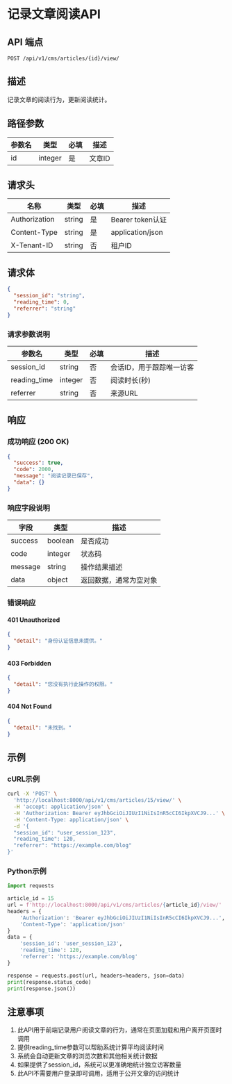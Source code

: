 # 记录文章阅读API

## API 端点

```
POST /api/v1/cms/articles/{id}/view/
```

## 描述

记录文章的阅读行为，更新阅读统计。

## 路径参数

| 参数名 | 类型 | 必填 | 描述 |
|--------|------|------|------|
| id | integer | 是 | 文章ID |

## 请求头

| 名称 | 类型 | 必填 | 描述 |
|------|------|------|------|
| Authorization | string | 是 | Bearer token认证 |
| Content-Type | string | 是 | application/json |
| X-Tenant-ID | string | 否 | 租户ID |

## 请求体

```json
{
  "session_id": "string",
  "reading_time": 0,
  "referrer": "string"
}
```

### 请求参数说明

| 参数名 | 类型 | 必填 | 描述 |
|--------|------|------|------|
| session_id | string | 否 | 会话ID，用于跟踪唯一访客 |
| reading_time | integer | 否 | 阅读时长(秒) |
| referrer | string | 否 | 来源URL |

## 响应

### 成功响应 (200 OK)

```json
{
  "success": true,
  "code": 2000,
  "message": "阅读记录已保存",
  "data": {}
}
```

### 响应字段说明

| 字段 | 类型 | 描述 |
|------|------|------|
| success | boolean | 是否成功 |
| code | integer | 状态码 |
| message | string | 操作结果描述 |
| data | object | 返回数据，通常为空对象 |

### 错误响应

#### 401 Unauthorized

```json
{
  "detail": "身份认证信息未提供。"
}
```

#### 403 Forbidden

```json
{
  "detail": "您没有执行此操作的权限。"
}
```

#### 404 Not Found

```json
{
  "detail": "未找到。"
}
```

## 示例

### cURL示例

```bash
curl -X 'POST' \
  'http://localhost:8000/api/v1/cms/articles/15/view/' \
  -H 'accept: application/json' \
  -H 'Authorization: Bearer eyJhbGciOiJIUzI1NiIsInR5cCI6IkpXVCJ9...' \
  -H 'Content-Type: application/json' \
  -d '{
  "session_id": "user_session_123",
  "reading_time": 120,
  "referrer": "https://example.com/blog"
}'
```

### Python示例

```python
import requests

article_id = 15
url = f'http://localhost:8000/api/v1/cms/articles/{article_id}/view/'
headers = {
    'Authorization': 'Bearer eyJhbGciOiJIUzI1NiIsInR5cCI6IkpXVCJ9...',
    'Content-Type': 'application/json'
}
data = {
    'session_id': 'user_session_123',
    'reading_time': 120,
    'referrer': 'https://example.com/blog'
}

response = requests.post(url, headers=headers, json=data)
print(response.status_code)
print(response.json())
```

## 注意事项

1. 此API用于前端记录用户阅读文章的行为，通常在页面加载和用户离开页面时调用
2. 提供reading_time参数可以帮助系统计算平均阅读时间
3. 系统会自动更新文章的浏览次数和其他相关统计数据
4. 如果提供了session_id，系统可以更准确地统计独立访客数量
5. 此API不需要用户登录即可调用，适用于公开文章的访问统计 